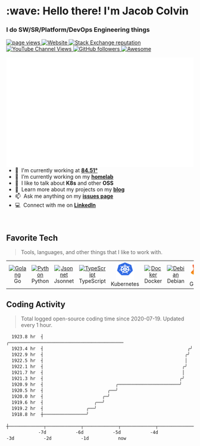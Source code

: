 <h1 align="left" id="macropower-title">:wave: Hello there! I'm Jacob Colvin</h1>
<h3 align="left">I do SW/SR/Platform/DevOps Engineering things</h3>

<p align="left">
  <a href="https://github.com/MacroPower/MacroPower">
    <img src="https://komarev.com/ghpvc/?username=macropower" alt="page views" />
  </a>
  <a href="https://jacobcolvin.com">
    <img alt="Website" src="https://img.shields.io/website?url=https%3A%2F%2Fjacobcolvin.com">
  </a>
  <a href="https://stackoverflow.com/users/4868262">
    <img alt="Stack Exchange reputation" src="https://img.shields.io/stackexchange/stackoverflow/r/4868262?color=orange&label=reputation&logo=stackoverflow">
  </a>
  <a href="https://www.youtube.com/channel/UCZeubjnoztTC_RP_c4YOuYw">
    <img alt="YouTube Channel Views" src="https://img.shields.io/youtube/channel/views/UCZeubjnoztTC_RP_c4YOuYw?style=flat&logo=youtube">
  </a>
  <a href="https://github.com/MacroPower?tab=followers">
    <img alt="GitHub followers" src="https://img.shields.io/github/followers/MacroPower?style=flat&logo=github">
  </a>
  <a href="https://github.com/abhisheknaiidu/awesome-github-profile-readme">
    <img alt="Awesome" src="https://awesome.re/mentioned-badge.svg">
  </a>
</p>

<a href="#macropower-title">
  <img src="https://raw.githubusercontent.com/MacroPower/github-stats-transparent/output/generated/overview.svg" alt="macropower" align="right" />
</a>

- :office: &nbsp;I'm currently working at **[84.51°]**
- :seedling: &nbsp;I’m currently working on my **[homelab]**
- :speech_balloon: &nbsp;I like to talk about **K8s** and other **OSS**
- :book: &nbsp;Learn more about my projects on my **[blog]**
- :mailbox: &nbsp;Ask me anything on my **[issues page]**
- :computer: &nbsp;Connect with me on **[LinkedIn]**

<br>

<h2 align="left" id="macropower-tech">Favorite Tech</h2>

> Tools, languages, and other things that I like to work with.

<table>
  <tr>
    <td align="center" width="96">
      <a href="#macropower-tech">
        <img src="./img/go-flat.svg" width="48" height="48" alt="Golang" />
      </a>
      <br>Go
    </td>
    <td align="center" width="96">
      <a href="#macropower-tech">
        <img src="./img/python-original.svg" width="48" height="48" alt="Python" />
      </a>
      <br>Python
    </td>
    <td align="center" width="96">
      <a href="#macropower-tech">
        <img src="https://jsonnet.org/img/isologo.svg" width="48" height="48" alt="Jsonnet" />
      </a>
      <br>Jsonnet
    </td>
    <td align="center" width="96">
      <a href="#macropower-tech">
        <img src="./img/typescript-original.svg" width="48" height="48" alt="TypeScript" />
      </a>
      <br>TypeScript
    </td>
    <td align="center" width="96">
      <a href="#macropower-tech" >
        <img src="https://raw.githubusercontent.com/cncf/artwork/master/projects/kubernetes/icon/color/kubernetes-icon-color.svg" width="48" height="48" alt="Kubernetes" />
      </a>
      <br>Kubernetes
    </td>
    <td align="center" width="96"> 
      <a href="#macropower-tech" >
        <img src="./img/docker-original.svg" width="48" height="48" alt="Docker" />
      </a>
      <br>Docker
    </td>
    <td align="center"  width="96">
      <a href="#macropower-tech">
        <img src="./img/debian-original.svg" width="48" height="48" alt="Debian" />
      </a>
      <br>Debian
    </td>
    <td align="center" width="96">
      <a href="#macropower-tech" >
        <img src="https://raw.githubusercontent.com/grafana/grafana/master/public/img/grafana_icon.svg" width="48" height="48" alt="Grafana" />
      </a>
      <br>Grafana
    </td>
  </tr>
</table>

<h2 align="left">Coding Activity</h2>

> Total logged open-source coding time since 2020-07-19. Updated every 1 hour.

<!-- prettier-ignore-start -->
<!-- START_SECTION:ascii_graph -->

```
  1923.8 hr  ┤                                                       ╭─────────────────────────────────────────── 
  1923.4 hr  ┤                                                      ╭╯                                            
  1922.9 hr  ┤                                                     ╭╯                                             
  1922.5 hr  ┤                                                     │                                              
  1922.1 hr  ┤                                                    ╭╯                                              
  1921.7 hr  ┤                                                    │                                               
  1921.3 hr  ┤                                                   ╭╯                                               
  1920.9 hr  ┤                           ╭───────────────────────╯                                                
  1920.5 hr  ┤                        ╭──╯                                                                        
  1920.0 hr  ┤                      ╭─╯                                                                           
  1919.6 hr  ┤                   ╭──╯                                                                             
  1919.2 hr  ┤                ╭──╯                                                                                
  1918.8 hr  ┼────────────────╯                                                                                   
             ┼─────────────┬─────────────┬─────────────┬─────────────┬─────────────┬─────────────┬─────────────┤ 
            -7d           -6d           -5d           -4d           -3d           -2d           -1d           now
```

<!-- END_SECTION:ascii_graph -->
<!-- prettier-ignore-end -->

<!-- links -->

[84.51°]: https://github.com/8451 "84.51° Github Home"
[issues page]: https://github.com/MacroPower/MacroPower/issues "MacroPower/issues"
[linkedin]: https://www.linkedin.com/in/colvinjm "Jacob Colvin LinkedIn"
[homelab]: https://github.com/MacroPower/homelab "MacroPower/homelab"
[blog]: https://jacobcolvin.com/posts/ "My Blog"
